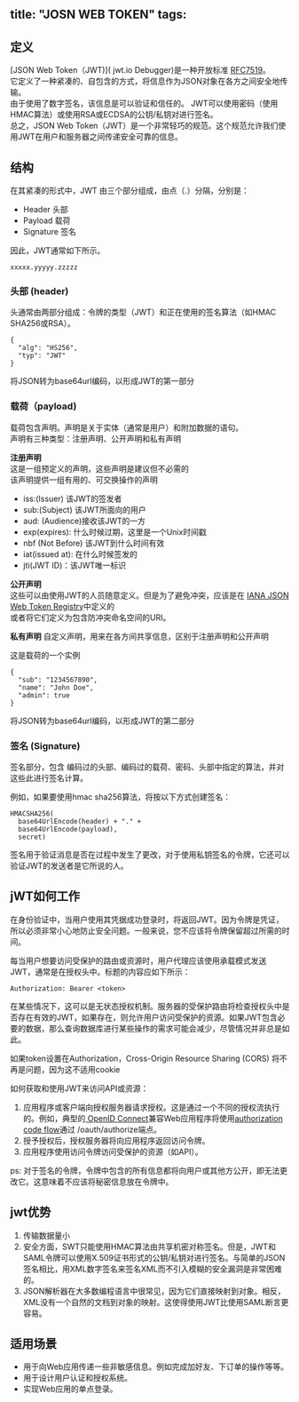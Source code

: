 title:      "JOSN WEB TOKEN"
tags:
---

## 定义
[JSON Web Token（JWT)]( jwt.io Debugger)是一种开放标准 [RFC7519](https://tools.ietf.org/html/rfc7519)。   
它定义了一种紧凑的、自包含的方式，将信息作为JSON对象在各方之间安全地传输。  
由于使用了数字签名，该信息是可以验证和信任的。
JWT可以使用密码（使用HMAC算法）或使用RSA或ECDSA的公钥/私钥对进行签名。  
总之，JSON Web Token（JWT）是一个非常轻巧的规范。这个规范允许我们使用JWT在用户和服务器之间传递安全可靠的信息。



## 结构
在其紧凑的形式中，JWT 由三个部分组成，由点（.）分隔，分别是：

* Header 头部
* Payload 载荷
* Signature 签名

因此，JWT通常如下所示。

```
xxxxx.yyyyy.zzzzz
```

### 头部 (header)

头通常由两部分组成：令牌的类型（JWT）和正在使用的签名算法（如HMAC SHA256或RSA）。

```
{
  "alg": "HS256",
  "typ": "JWT"
}
```

将JSON转为base64url编码，以形成JWT的第一部分

### 载荷（payload)
载荷包含声明。声明是关于实体（通常是用户）和附加数据的语句。  
声明有三种类型：注册声明、公开声明和私有声明

**注册声明**  
这是一组预定义的声明，这些声明是建议但不必需的  
该声明提供一组有用的、可交换操作的声明

* iss:(Issuer)  该JWT的签发者  
* sub:(Subject) 该JWT所面向的用户  
* aud: (Audience)接收该JWT的一方  
* exp(expires): 什么时候过期，这里是一个Unix时间戳  
* nbf (Not Before) 该JWT到什么时间有效  
* iat(issued at): 在什么时候签发的  
* jti(JWT ID)：该JWT唯一标识  

**公开声明**   
这些可以由使用JWT的人员随意定义。但是为了避免冲突，应该是在 [IANA JSON Web Token Registry](https://www.iana.org/assignments/jwt/jwt.xhtml)中定义的  
或者将它们定义为包含防冲突命名空间的URI。

**私有声明**
自定义声明，用来在各方间共享信息，区别于注册声明和公开声明 

这是载荷的一个实例

```
{
  "sub": "1234567890",
  "name": "John Doe",
  "admin": true
}
```
将JSON转为base64url编码，以形成JWT的第二部分

### 签名 (Signature)
签名部分，包含 编码过的头部、编码过的载荷、密码、头部中指定的算法，并对这些此进行签名计算。

例如，如果要使用hmac sha256算法，将按以下方式创建签名：

```
HMACSHA256(
  base64UrlEncode(header) + "." +
  base64UrlEncode(payload),
  secret)
```

签名用于验证消息是否在过程中发生了更改，对于使用私钥签名的令牌，它还可以验证JWT的发送者是它所说的人。

## jWT如何工作

在身份验证中，当用户使用其凭据成功登录时，将返回JWT。因为令牌是凭证，所以必须非常小心地防止安全问题。一般来说，您不应该将令牌保留超过所需的时间。

每当用户想要访问受保护的路由或资源时，用户代理应该使用承载模式发送JWT，通常是在授权头中。标题的内容应如下所示：

```
Authorization: Bearer <token>
```

在某些情况下，这可以是无状态授权机制。服务器的受保护路由将检查授权头中是否存在有效的JWT，如果存在，则允许用户访问受保护的资源。如果JWT包含必要的数据，那么查询数据库进行某些操作的需求可能会减少，尽管情况并非总是如此。

如果token设置在Authorization，Cross-Origin Resource Sharing (CORS) 将不再是问题，因为这不适用cookie

如何获取和使用JWT来访问API或资源：

1. 应用程序或客户端向授权服务器请求授权。这是通过一个不同的授权流执行的。例如，典型的[ OpenID Connect](https://openid.net/connect/)兼容Web应用程序将使用[authorization code flow](https://openid.net/specs/openid-connect-core-1_0.html#CodeFlowAuth)通过 /oauth/authorize端点。  
2. 授予授权后，授权服务器将向应用程序返回访问令牌。  
3. 应用程序使用访问令牌访问受保护的资源（如API）。 


ps: 对于签名的令牌，令牌中包含的所有信息都将向用户或其他方公开，即无法更改它。这意味着不应该将秘密信息放在令牌中。

## jwt优势
1. 传输数据量小
2. 安全方面，SWT只能使用HMAC算法由共享机密对称签名。但是，JWT和SAML令牌可以使用X.509证书形式的公钥/私钥对进行签名。与简单的JSON签名相比，用XML数字签名来签名XML而不引入模糊的安全漏洞是非常困难的。 
3. JSON解析器在大多数编程语言中很常见，因为它们直接映射到对象。相反，XML没有一个自然的文档到对象的映射。这使得使用JWT比使用SAML断言更容易。


## 适用场景
* 用于向Web应用传递一些非敏感信息。例如完成加好友、下订单的操作等等。
* 用于设计用户认证和授权系统。
* 实现Web应用的单点登录。